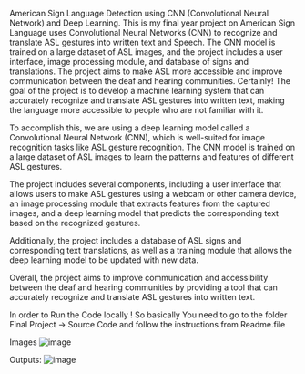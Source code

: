 American Sign Language Detection using CNN (Convolutional Neural Network) and Deep Learning.
This is my final year project on American Sign Language uses Convolutional Neural Networks (CNN) to recognize and translate ASL gestures into written text and Speech. The CNN model is trained on a large dataset of ASL images, and the project includes a user interface, image processing module, and database of signs and translations. The project aims to make ASL more accessible and improve communication between the deaf and hearing communities.
Certainly! The goal of the project is to develop a machine learning system that can accurately recognize and translate ASL gestures into written text, making the language more accessible to people who are not familiar with it.

To accomplish this, we are using a deep learning model called a Convolutional Neural Network (CNN), which is well-suited for image recognition tasks like ASL gesture recognition. The CNN model is trained on a large dataset of ASL images to learn the patterns and features of different ASL gestures.

The project includes several components, including a user interface that allows users to make ASL gestures using a webcam or other camera device, an image processing module that extracts features from the captured images, and a deep learning model that predicts the corresponding text based on the recognized gestures.

Additionally, the project includes a database of ASL signs and corresponding text translations, as well as a training module that allows the deep learning model to be updated with new data.

Overall, the project aims to improve communication and accessibility between the deaf and hearing communities by providing a tool that can accurately recognize and translate ASL gestures into written text.

In order to Run the Code locally !
So basically You need to go to the folder Final Project -> Source Code and follow the instructions from Readme.file

Images
![image](https://github.com/user-attachments/assets/714696fd-3177-47bb-be76-7f5ca9d58e96)

Outputs:
![image](https://github.com/user-attachments/assets/5e8be7b9-232c-451b-9d99-1f88eeceedea)

